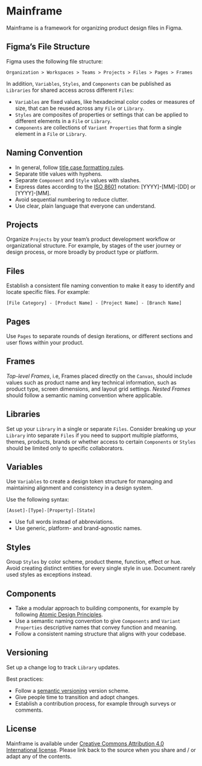 # Mainframe

Mainframe is a framework for organizing product design files in Figma. 

## Figma’s File Structure

Figma uses the following file structure:

```
Organization > Workspaces > Teams > Projects > Files > Pages > Frames
```

In addition, `Variables`, `Styles`, and `Components` can be published as `Libraries` for shared access across different `Files`:

* `Variables` are fixed values, like hexadecimal color codes or measures of size, that can be reused across any `File` or `Library`.
* `Styles` are composites of properties or settings that can be applied to different elements in a `File` or `Library`.
* `Components` are collections of `Variant Properties` that form a single element in a `File` or `Library`.

## Naming Convention

* In general, follow [title case formatting rules](https://en.wikipedia.org/wiki/Title_case).
* Separate title values with hyphens.
* Separate `Component` and `Style` values with slashes.
* Express dates according to the [ISO 8601](https://www.iso.org/iso-8601-date-and-time-format.html) notation: [YYYY]-[MM]-[DD] or [YYYY]-[MM].
* Avoid sequential numbering to reduce clutter.
* Use clear, plain language that everyone can understand.

## Projects

Organize `Projects` by your team’s product development workflow or organizational structure. For example, by stages of the user journey or design process, or more broadly by product type or platform.

## Files

Establish a consistent file naming convention to make it easy to identify and locate specific files. For example:

```
[File Category] - [Product Name] - [Project Name] - [Branch Name]
```

## Pages

Use `Pages` to separate rounds of design iterations, or different sections and user flows within your product. 

## Frames

_Top-level Frames_, i.e, Frames placed directly on the `Canvas`, should include values such as product name and key technical information, such as product type, screen dimensions, and layout grid settings. _Nested Frames_ should follow a semantic naming convention where applicable.

## Libraries
Set up your `Library` in a single or separate `Files`. Consider breaking up your `Library` into separate `Files` if you need to support multiple platforms, themes, products, brands or whether access to certain `Components` or `Styles` should be limited only to specific collaborators.

## Variables

Use `Variables` to create a design token structure for managing and maintaining alignment and consistency in a design system. 

Use the following syntax:

```
[Asset]-[Type]-[Property]-[State]
```

* Use full words instead of abbreviations.
* Use generic, platform- and brand-agnostic names.

## Styles

Group `Styles` by color scheme, product theme, function, effect or hue. Avoid creating distinct entities for every single style in use. Document rarely used styles as exceptions instead. 

## Components

* Take a modular approach to building components, for example by following [Atomic Design Principles](https://atomicdesign.bradfrost.com/chapter-2/).
* Use a semantic naming convention to give `Components` and `Variant Properties` descriptive names that convey function and meaning. 
* Follow a consistent naming structure that aligns with your codebase.

## Versioning

Set up a change log to track `Library` updates.

Best practices:
* Follow a [semantic versioning](https://en.wikipedia.org/wiki/Software_versioning#Semantic_versioning) version scheme.
* Give people time to transition and adopt changes.
* Establish a contribution process, for example through surveys or comments.

## License

Mainframe is available under [Creative Commons Attribution 4.0 International license](https://creativecommons.org/licenses/by/4.0/). Please link back to the source when you share and / or adapt any of the contents.
